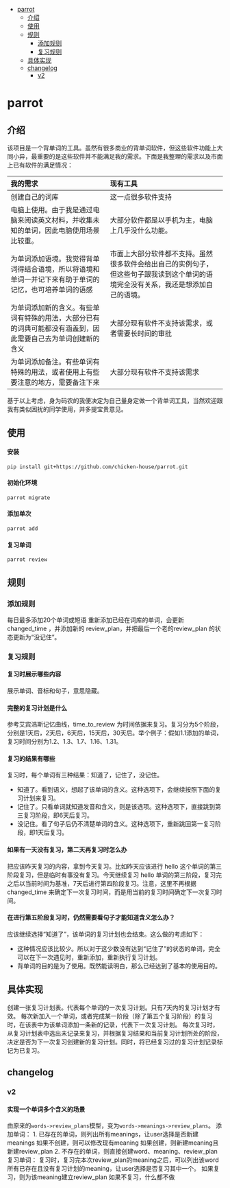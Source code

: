 <!-- TOC -->

- [parrot](#parrot)
    - [介绍](#介绍)
    - [使用](#使用)
    - [规则](#规则)
        - [添加规则](#添加规则)
        - [复习规则](#复习规则)
    - [具体实现](#具体实现)
    - [changelog](#changelog)
        - [v2](#v2)

<!-- /TOC -->
# parrot
<!-- /MarkdownTOC -->
## 介绍
该项目是一个背单词的工具。虽然有很多商业的背单词软件，但这些软件功能上大同小异，最重要的是这些软件并不能满足我的需求。下面是我整理的需求以及市面上已有软件的满足情况：

| 我的需求                                                                                                     | 现有工具                                                                                                                           |
|:-------------------------------------------------------------------------------------------------------------|:-----------------------------------------------------------------------------------------------------------------------------------|
| 创建自己的词库                                                                                               | 这一点很多软件支持                                                                                                                 |
| 电脑上使用。由于我是通过电脑来阅读英文材料，并收集未知的单词，因此电脑使用场景比较重。                       | 大部分软件都是以手机为主，电脑上几乎没什么功能。                                                                                   |
| 为单词添加语境。我觉得背单词得结合语境，所以将语境和单词一并记下来有助于单词的记忆，也可培养单词的语感       | 市面上大部分软件都不支持。虽然很多软件会给出自己的实例句子，但这些句子跟我读到这个单词的语境完全没有关系，我还是想添加自己的语境。 |
| 为单词添加新的含义。有些单词有特殊的用法，大部分已有的词典可能都没有涵盖到，因此需要自己去为单词创建新的含义 | 大部分现有软件不支持该需求，或者需要长时间的审批                                                                                   |
| 为单词添加备注。有些单词有特殊的用法，或者使用上有些要注意的地方，需要备注下来                               | 大部分现有软件不支持该需求                                                                                                         |

基于以上考虑，身为码农的我便决定为自己量身定做一个背单词工具，当然欢迎跟我有类似困扰的同学使用，并多提宝贵意见。
## 使用
#### 安装
`pip install git+https://github.com/chicken-house/parrot.git`
#### 初始化环境
`parrot migrate`
#### 添加单次
`parrot add`
#### 复习单词
`parrot review`

## 规则
### 添加规则
每日最多添加20个单词或短语
重新添加已经在词库的单词，会更新 changed_time ，并添加新的 review_plan，并把最后一个老的review_plan 的状态更新为“没记住”。

### 复习规则
#### 复习时展示哪些内容
展示单词、音标和句子，意思隐藏。
#### 完整的复习计划是什么
参考艾宾浩斯记忆曲线，time_to_review 为时间依据来复习。复习分为5个阶段，分别是1天后，2天后，6天后，15天后，30天后。举个例子：假如1.1添加的单词，复习时间分别为1.2、1.3、1.7、1.16、1.31。
#### 复习的结果有哪些
复习时，每个单词有三种结果：知道了，记住了，没记住。
 * 知道了。看到语义，想起了该单词的含义。这种选项下，会继续按照下面的复习计划来复习。
 * 记住了。只看单词就知道发音和含义，则是该选项。这种选项下，直接跳到第三复习阶段，即6天后复习。
 * 没记住。看了句子后仍不清楚单词的含义。这种选项下，重新跳回第一复习阶段，即1天后复习。
#### 如果有一天没有复习，第二天再复习时怎么办
把应该昨天复习的内容，拿到今天复习。比如昨天应该进行 hello 这个单词的第三阶段复习，但是临时有事没有复习。今天继续复习 hello 单词的第三阶段，复习完之后以当前时间为基准，7天后进行第四阶段复习。注意，这里不再根据 changed_time 来确定下一次复习时间，而是用当前的复习时间确定下一次复习时间。
#### 在进行第五阶段复习时，仍然需要看句子才能知道含义怎么办？
应该继续选择“知道了”，该单词的复习计划也会结束。这么做的考虑如下：
 * 这种情况应该比较少。所以对于这少数没有达到“记住了”的状态的单词，完全可以在下一次遇见时，重新添加，重新执行复习计划。
 * 背单词的目的是为了使用。既然能读明白，那么已经达到了基本的使用目的。

## 具体实现
创建一张复习计划表。代表每个单词的一次复习计划。只有7天内的复习计划才有效。
每次新加入一个单词，或者完成某一阶段（除了第五个复习阶段）的复习时，在该表中为该单词添加一条新的记录，代表下一次复习计划。
每次复习时，从复习计划表中选出未记录来复习，并根据复习结果和当前复习计划所处的阶段，决定是否为下一次复习创建新的复习计划。同时，将已经复习过的复习计划记录标记为已复习。

## changelog

### v2
#### 实现一个单词多个含义的场景
由原来的`words->review_plans`模型，变为`words->meanings->review_plans`。
添加单词：
    1. 已存在的单词，则列出所有meanings，让user选择是否新建meanings
        如果不创建，则可以修改现有meaning
        如果创建，则新建meaning且新建review_plan
    2. 不存在的单词，则直接创建word、meaning、review_plan
复习单词：
    复习时，复习完本次review_plan的meaning之后，可以列出该word所有已存在且没有复习计划的meaning，让user选择是否复习其中一个。
        如果复习，则为该meaning建立review_plan
        如果不复习，什么都不做
        

